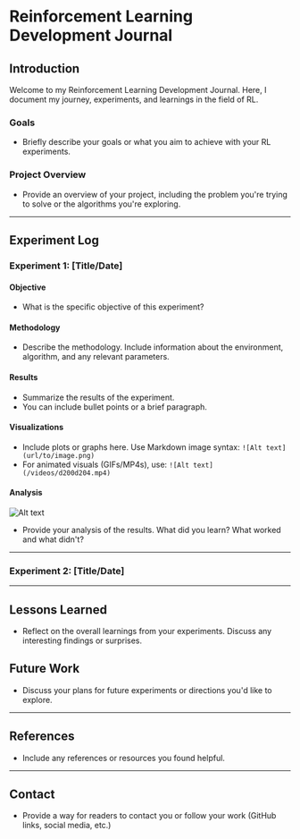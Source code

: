 # Reinforcement Learning Development Journal

## Introduction
Welcome to my Reinforcement Learning Development Journal. Here, I document my journey, experiments, and learnings in the field of RL.

### Goals
- Briefly describe your goals or what you aim to achieve with your RL experiments.

### Project Overview
- Provide an overview of your project, including the problem you're trying to solve or the algorithms you're exploring.

---

## Experiment Log

### Experiment 1: [Title/Date]

#### Objective
- What is the specific objective of this experiment?

#### Methodology
- Describe the methodology. Include information about the environment, algorithm, and any relevant parameters.

#### Results
- Summarize the results of the experiment.
- You can include bullet points or a brief paragraph.

#### Visualizations
- Include plots or graphs here. Use Markdown image syntax: `![Alt text](url/to/image.png)`
- For animated visuals (GIFs/MP4s), use: `![Alt text](/videos/d200d204.mp4)`

#### Analysis
![Alt text](videos/d200d204.gif)
- Provide your analysis of the results. What did you learn? What worked and what didn't?

---

### Experiment 2: [Title/Date]
<!-- Repeat the structure for subsequent experiments -->

---

## Lessons Learned
- Reflect on the overall learnings from your experiments. Discuss any interesting findings or surprises.

## Future Work
- Discuss your plans for future experiments or directions you'd like to explore.

---

## References
- Include any references or resources you found helpful.

---

## Contact
- Provide a way for readers to contact you or follow your work (GitHub links, social media, etc.)


